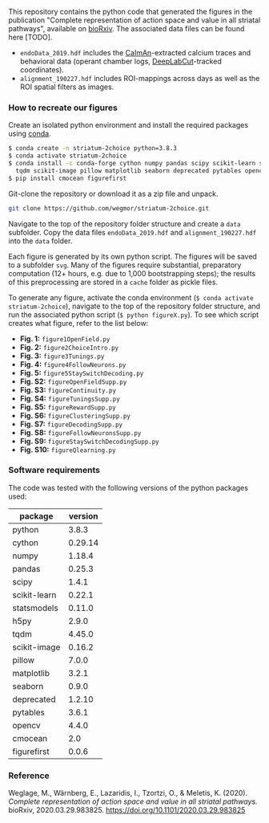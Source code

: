 This repository contains the python code that generated the figures in the publication "Complete representation of action space and value in all striatal pathways", available on [bioRxiv](https://www.biorxiv.org/content/10.1101/2020.03.29.983825v1). The associated data files can be found here [TODO].

- `endoData_2019.hdf` includes the [CaImAn](https://github.com/flatironinstitute/CaImAn)-extracted calcium traces and behavioral data (operant chamber logs, [DeepLabCut](https://github.com/DeepLabCut/DeepLabCut)-tracked coordinates).
- `alignment_190227.hdf` includes ROI-mappings across days as well as the ROI spatial filters as images.


### How to recreate our figures

Create an isolated python environment and install the required packages using [conda](https://docs.anaconda.com/anaconda/install/).

```bash
$ conda create -n striatum-2choice python=3.8.3
$ conda activate striatum-2choice
$ conda install -c conda-forge cython numpy pandas scipy scikit-learn statsmodels h5py \
  tqdm scikit-image pillow matplotlib seaborn deprecated pytables opencv pip
$ pip install cmocean figurefirst
```

Git-clone the repository or download it as a zip file and unpack.

```bash
git clone https://github.com/wegmor/striatum-2choice.git
```

Navigate to the top of the repository folder structure and create a `data` subfolder.
Copy the data files `endoData_2019.hdf` and `alignment_190227.hdf` into the `data` folder.

Each figure is generated by its own python script. The figures will be saved to a subfolder `svg`.
Many of the figures require substantial, preparatory computation (12+ hours, e.g. due to 1,000 bootstrapping steps); the results of this preprocessing are stored in a `cache` folder as pickle files.

To generate any figure, activate the conda environment (`$ conda activate striatum-2choice`), navigate to the top of the repository folder structure, and run the associated python script (`$ python figureX.py`).
To see which script creates what figure, refer to the list below:

- **Fig. 1:**   `figure1OpenField.py`
- **Fig. 2:**   `figure2ChoiceIntro.py`
- **Fig. 3:**   `figure3Tunings.py`
- **Fig. 4:**   `figure4FollowNeurons.py`
- **Fig. 5:**   `figure5StaySwitchDecoding.py`
- **Fig. S2:**  `figureOpenFieldSupp.py`
- **Fig. S3:**  `figureContinuity.py`
- **Fig. S4:**  `figureTuningsSupp.py`
- **Fig. S5:**  `figureRewardSupp.py`
- **Fig. S6:**  `figureClusteringSupp.py`
- **Fig. S7:**  `figureDecodingSupp.py`
- **Fig. S8:**  `figureFollowNeuronsSupp.py`
- **Fig. S9:**  `figureStaySwitchDecodingSupp.py`
- **Fig. S10:** `figureQlearning.py`


### Software requirements

The code was tested with the following versions of the python packages used:

package       | version
--------------|--------------
python        | 3.8.3
cython        | 0.29.14
numpy         | 1.18.4
pandas        | 0.25.3
scipy         | 1.4.1
scikit-learn  | 0.22.1
statsmodels   | 0.11.0
h5py          | 2.9.0
tqdm          | 4.45.0
scikit-image  | 0.16.2
pillow        | 7.0.0
matplotlib    | 3.2.1
seaborn       | 0.9.0
deprecated    | 1.2.10
pytables      | 3.6.1
opencv        | 4.4.0
cmocean       | 2.0
figurefirst   | 0.0.6


### Reference

Weglage, M., Wärnberg, E., Lazaridis, I., Tzortzi, O., & Meletis, K. (2020). *Complete representation of action space and value in all striatal pathways.* bioRxiv, 2020.03.29.983825. https://doi.org/10.1101/2020.03.29.983825
